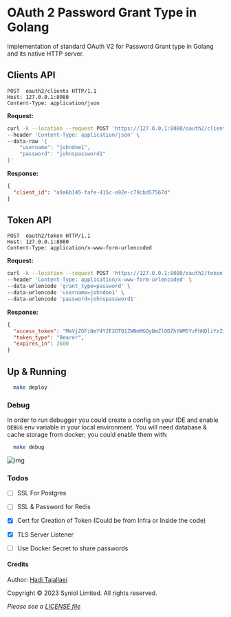# OAuth 2 Password Grant Type in Golang
Implementation of standard OAuth V2 for Password Grant type in Golang 
and its native HTTP server.


## Clients API
```text
POST  oauth2/clients HTTP/1.1
Host: 127.0.0.1:8080
Content-Type: application/json
```

__Request:__
```bash
curl -k --location --request POST 'https://127.0.0.1:8080/oauth2/clients' \
--header 'Content-Type: application/json' \
--data-raw '{
    "username": "johndoe1",
    "password": "johnspassword1"
}'
```

__Response:__
```json
{
  "client_id": "a9a6b145-fafe-415c-a92e-c79cbd57567d"
}
```


## Token API
```text
POST  oauth2/token HTTP/1.1
Host: 127.0.0.1:8080
Content-Type: application/x-www-form-urlencoded
```

__Request:__
```bash
curl -k --location --request POST 'https://127.0.0.1:8080/oauth2/token' \
--header 'Content-Type: application/x-www-form-urlencoded' \
--data-urlencode 'grant_type=password' \
--data-urlencode 'username=johndoe1' \
--data-urlencode 'password=johnspassword1'
```

__Response:__
```json
{
  "access_token": "MmVjZGFiNmY4Y2E2OTQ1ZWNmMGQyNmZlODZhYWM5YzFhNDliYzZiNzNkNmY2MjBmYThiMzM3NTEyODE1ZTc1YjNiZTcxODI3YjFjZDkzZDYyODRkODljZjdjMDU3NWY4M2Y2NjdiODg4ZTliZDIwMzlmMTRlYjkxZGEyYmFkMDM=",
  "token_type": "Bearer",
  "expires_in": 3600
}
```


## Up & Running

```bash
  make deploy
```


### Debug
In order to run debugger you could create a config on your IDE and enable `DEBUG` env variable in your 
local environment. You will need database & cache storage from docker; you could enable them with:

```bash
  make debug
```

![img](https://github.com/syniol/golang-oauth-password-grant/assets/68777073/5c24392a-29df-41c2-8f11-fd32a1053222)



### Todos
 * [ ] SSL For Postgres
 * [ ] SSL & Password for Redis
 * [x] Cert for Creation of Token (Could be from Infra or Inside the code)
 * [x] TLS Server Listener
 * [ ] Use Docker Secret to share passwords


#### Credits
Author: [Hadi Tajallaei](mailto:hadi@syniol.com)

Copyright &copy; 2023 Syniol Limited. All rights reserved.

_Please see a [LICENSE file](https://github.com/syniol/golang-oauth-password-grant/blob/main/LICENSE)_
